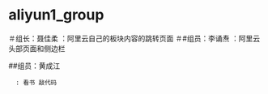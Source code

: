 # aliyun1_group

＃组长：聂佳柔
      ：阿里云自己的板块内容的跳转页面
＃#组员：李诵焘
      ：阿里云头部页面和侧边栏
	  
##组员：黄成江
     	  
      : 看书 敲代码
	  